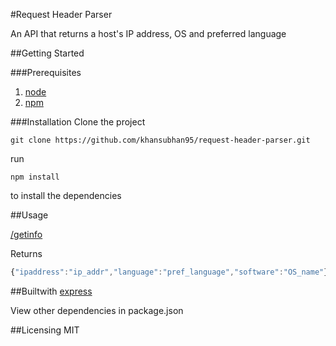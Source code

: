 #Request Header Parser

An API that returns a host's IP address, OS and preferred language

##Getting Started

###Prerequisites

1. [node](https://nodejs.org/en/)
2. [npm](https://www.npmjs.com)

###Installation
Clone the project

```git
git clone https://github.com/khansubhan95/request-header-parser.git
```

run

```
npm install
```

to install the dependencies

##Usage

[/getinfo](https://grandiose-mailbox.gomix.me/getinfo)

Returns
```javascript
{"ipaddress":"ip_addr","language":"pref_language","software":"OS_name"}
```

##Builtwith
[express](https://expressjs.com/)   

View other dependencies in package.json

##Licensing
MIT